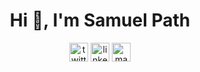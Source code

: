 <h1 align="center">Hi 👋, I'm Samuel Path</h1>

<p align="center">
  <a href="https://twitter.com/smlpth" target="blank"><img align="center" src="https://cdn.jsdelivr.net/npm/simple-icons@3.0.1/icons/twitter.svg" alt="twitter link" height="30" width="30"/></a>
  <a href="https://linkedin.com/in/samuelpath" target="blank"><img align="center" src="https://cdn.jsdelivr.net/npm/simple-icons@3.0.1/icons/linkedin.svg" alt="linkedin in" height="30" width="30"/></a>
  <a href="http://tutut.delire.party/@sam" target="blank"><img align="center" src="https://cdn.jsdelivr.net/npm/simple-icons@3.0.1/icons/mastodon.svg" alt="mastodon link" height="30" width="30"/></a>
</p>
